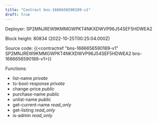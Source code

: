 ```yaml
---
title: "Contract bns-1666656590189-v1"
draft: true
---
```

Deployer: SP2MNJREW9KMMGWPKT4NKXDWVP96J54SEF5HDWEA2


 



Block height: 80834 (2022-10-25T00:25:04.000Z)

Source code: {{<contractref "bns-1666656590189-v1" SP2MNJREW9KMMGWPKT4NKXDWVP96J54SEF5HDWEA2 bns-1666656590189-v1>}}

Functions:

* list-name _private_
* to-bool-response _private_
* change-price _public_
* purchase-name _public_
* unlist-name _public_
* get-current-name _read_only_
* get-listing _read_only_
* is-admin _read_only_
